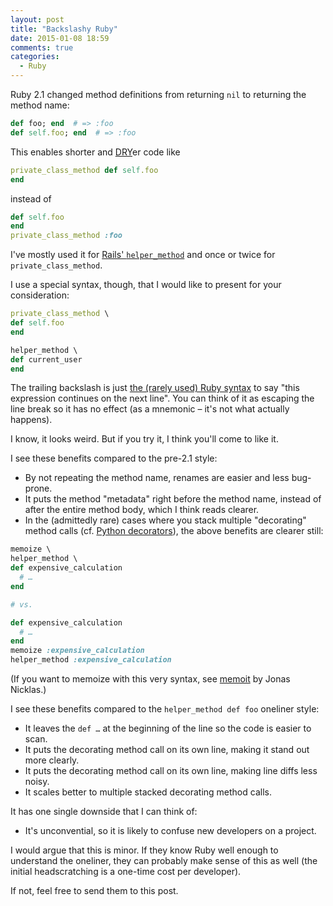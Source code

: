 ```yaml
---
layout: post
title: "Backslashy Ruby"
date: 2015-01-08 18:59
comments: true
categories:
  - Ruby
---
```


Ruby 2.1 changed method definitions from returning `nil` to returning the method name:

``` ruby
def foo; end  # => :foo
def self.foo; end  # => :foo
```

This enables shorter and [DRY](https://en.wikipedia.org/wiki/Don%27t_repeat_yourself)er code like

``` ruby
private_class_method def self.foo
end
```

instead of

``` ruby
def self.foo
end
private_class_method :foo
```

I've mostly used it for [Rails' `helper_method`](http://apidock.com/rails/AbstractController/Helpers/ClassMethods/helper_method) and once or twice for `private_class_method`.

I use a special syntax, though, that I would like to present for your consideration:

``` ruby
private_class_method \
def self.foo
end

helper_method \
def current_user
end
```

The trailing backslash is just [the (rarely used) Ruby syntax](http://phrogz.net/ProgrammingRuby/language.html#sourcelayout) to say "this expression continues on the next line". You can think of it as escaping the line break so it has no effect (as a mnemonic – it's not what actually happens).

I know, it looks weird. But if you try it, I think you'll come to like it.

I see these benefits compared to the pre-2.1 style:

* By not repeating the method name, renames are easier and less bug-prone.
* It puts the method "metadata" right before the method name, instead of after the entire method body, which I think reads clearer.
* In the (admittedly rare) cases where you stack multiple "decorating" method calls (cf. [Python decorators](https://wiki.python.org/moin/PythonDecorators)), the above benefits are clearer still:

``` ruby
memoize \
helper_method \
def expensive_calculation
  # …
end

# vs.

def expensive_calculation
  # …
end
memoize :expensive_calculation
helper_method :expensive_calculation
```

(If you want to memoize with this very syntax, see [memoit](https://github.com/jnicklas/memoit) by Jonas Nicklas.)

I see these benefits compared to the `helper_method def foo` oneliner style:

* It leaves the `def …` at the beginning of the line so the code is easier to scan.
* It puts the decorating method call on its own line, making it stand out more clearly.
* It puts the decorating method call on its own line, making line diffs less noisy.
* It scales better to multiple stacked decorating method calls.

It has one single downside that I can think of:

* It's unconvential, so it is likely to confuse new developers on a project.

I would argue that this is minor. If they know Ruby well enough to understand the oneliner, they can probably make sense of this as well (the initial headscratching is a one-time cost per developer).

If not, feel free to send them to this post.

